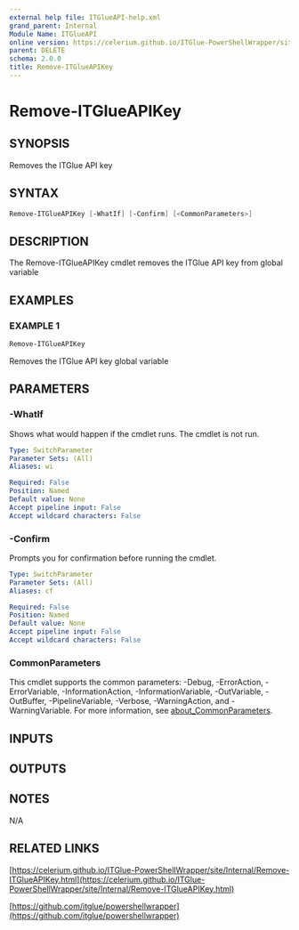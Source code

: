 ```yaml
---
external help file: ITGlueAPI-help.xml
grand_parent: Internal
Module Name: ITGlueAPI
online version: https://celerium.github.io/ITGlue-PowerShellWrapper/site/Internal/Remove-ITGlueAPIKey.html
parent: DELETE
schema: 2.0.0
title: Remove-ITGlueAPIKey
---
```


# Remove-ITGlueAPIKey

## SYNOPSIS
Removes the ITGlue API key

## SYNTAX

```powershell
Remove-ITGlueAPIKey [-WhatIf] [-Confirm] [<CommonParameters>]
```

## DESCRIPTION
The Remove-ITGlueAPIKey cmdlet removes the ITGlue API key from
global variable

## EXAMPLES

### EXAMPLE 1
```powershell
Remove-ITGlueAPIKey
```

Removes the ITGlue API key global variable

## PARAMETERS

### -WhatIf
Shows what would happen if the cmdlet runs.
The cmdlet is not run.

```yaml
Type: SwitchParameter
Parameter Sets: (All)
Aliases: wi

Required: False
Position: Named
Default value: None
Accept pipeline input: False
Accept wildcard characters: False
```

### -Confirm
Prompts you for confirmation before running the cmdlet.

```yaml
Type: SwitchParameter
Parameter Sets: (All)
Aliases: cf

Required: False
Position: Named
Default value: None
Accept pipeline input: False
Accept wildcard characters: False
```

### CommonParameters
This cmdlet supports the common parameters: -Debug, -ErrorAction, -ErrorVariable, -InformationAction, -InformationVariable, -OutVariable, -OutBuffer, -PipelineVariable, -Verbose, -WarningAction, and -WarningVariable. For more information, see [about_CommonParameters](http://go.microsoft.com/fwlink/?LinkID=113216).

## INPUTS

## OUTPUTS

## NOTES
N/A

## RELATED LINKS

[https://celerium.github.io/ITGlue-PowerShellWrapper/site/Internal/Remove-ITGlueAPIKey.html](https://celerium.github.io/ITGlue-PowerShellWrapper/site/Internal/Remove-ITGlueAPIKey.html)

[https://github.com/itglue/powershellwrapper](https://github.com/itglue/powershellwrapper)

